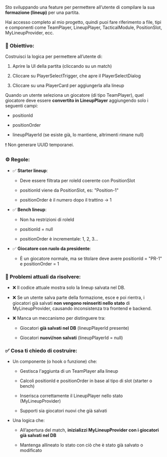 Sto sviluppando una feature per permettere all’utente di compilare la sua **formazione (lineup)** per una partita.

Hai accesso completo al mio progetto, quindi puoi fare riferimento a file, tipi e componenti come TeamPlayer, LineupPlayer, TacticalModule, PositionSlot, MyLineupProvider, ecc.

### 🧠 Obiettivo:

Costruisci la logica per permettere all’utente di:

1.  Aprire la UI della partita (cliccando su un match)

2.  Cliccare su PlayerSelectTrigger, che apre il PlayerSelectDialog

3.  Cliccare su una PlayerCard per aggiungerla alla lineup


Quando un utente seleziona un giocatore (di tipo TeamPlayer), quel giocatore deve essere **convertito in LineupPlayer** aggiungendo solo i seguenti campi:

*   positionId

*   positionOrder

*   lineupPlayerId (se esiste già, lo mantiene, altrimenti rimane null)


❗ Non generare UUID temporanei.

### ⚙️ Regole:

*   ✅ **Starter lineup**:

    *   Deve essere filtrata per roleId coerente con PositionSlot

    *   positionId viene da PositionSlot, es: "Position-1"

    *   positionOrder è il numero dopo il trattino → 1

*   ✅ **Bench lineup**:

    *   Non ha restrizioni di roleId

    *   positionId = null

    *   positionOrder è incrementale: 1, 2, 3...

*   ✅ **Giocatore con ruolo da presidente**:

    *   È un giocatore normale, ma se titolare deve avere positionId = "PR-1" e positionOrder = 1


### 🚨 Problemi attuali da risolvere:

*   ❌ Il codice attuale mostra solo la lineup salvata nel DB.

*   ❌ Se un utente salva parte della formazione, esce e poi rientra, i giocatori già salvati **non vengono reinseriti nello stato** di MyLineupProvider, causando inconsistenza tra frontend e backend.

*   ❌ Manca un meccanismo per distinguere tra:

    *   Giocatori **già salvati nel DB** (lineupPlayerId presente)

    *   Giocatori **nuovi/non salvati** (lineupPlayerId = null)


### ✅ Cosa ti chiedo di costruire:

*   Un componente (o hook o funzione) che:

    *   Gestisca l'aggiunta di un TeamPlayer alla lineup

    *   Calcoli positionId e positionOrder in base al tipo di slot (starter o bench)

    *   Inserisca correttamente il LineupPlayer nello stato (MyLineupProvider)

    *   Supporti sia giocatori nuovi che già salvati

*   Una logica che:

    *   All’apertura del match, **inizializzi MyLineupProvider con i giocatori già salvati nel DB**

    *   Mantenga allineato lo stato con ciò che è stato già salvato o modificato
